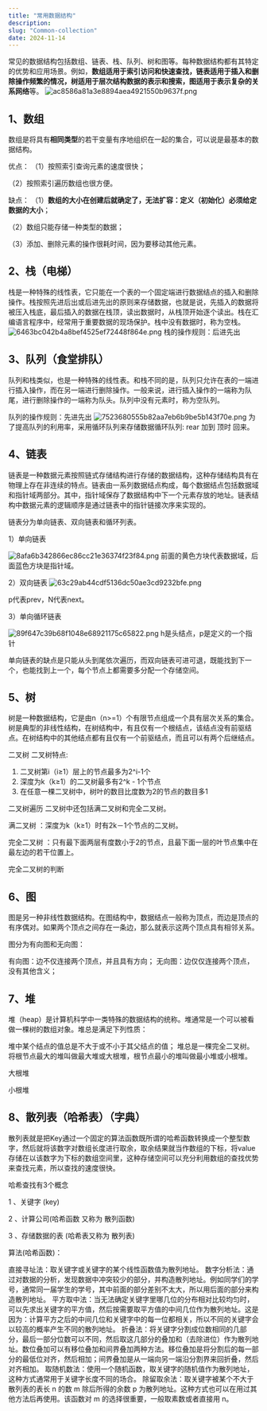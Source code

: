 ```yaml
---
title: "常用数据结构"
description: 
slug: "Common-collection"
date: 2024-11-14
---
```


常见的数据结构包括数组、链表、栈、队列、树和图等。每种数据结构都有其特定的优势和应用场景。例如，**数组适用于索引访问和快速查找，链表适用于插入和删除操作频繁的情况，树适用于层次结构数据的表示和搜索，图适用于表示复杂的关系网络**等。
![ac8586a81a3e8894aea4921550b9637f.png](https://s2.loli.net/2024/11/14/tiQLvqM4EjeF1Vc.png)

## 1、数组

数组是将具有**相同类型**的若干变量有序地组织在一起的集合，可以说是最基本的数据结构。

优点：
（1）按照索引查询元素的速度很快；

（2）按照索引遍历数组也很方便。

缺点：
（1）**数组的大小在创建后就确定了，无法扩容：定义（初始化）必须给定数据的大小**；

（2）数组只能存储一种类型的数据；

（3）添加、删除元素的操作很耗时间，因为要移动其他元素。

## 2、栈（电梯）

栈是一种特殊的线性表，它只能在一个表的一个固定端进行数据结点的插入和删除操作。栈按照先进后出或后进先出的原则来存储数据，也就是说，先插入的数据将被压入栈底，最后插入的数据在栈顶，读出数据时，从栈顶开始逐个读出。栈在汇编语言程序中，经常用于重要数据的现场保护。栈中没有数据时，称为空栈。
![6463bc042b4a8bef4525ef72448f864e.png](https://s2.loli.net/2024/11/14/OThb2qfX3dxECna.png)
栈的操作规则：后进先出

## 3、队列（食堂排队）

队列和栈类似，也是一种特殊的线性表。和栈不同的是，队列只允许在表的一端进行插入操作，而在另一端进行删除操作。一般来说，进行插入操作的一端称为队尾，进行删除操作的一端称为队头。队列中没有元素时，称为空队列。

队列的操作规则：先进先出
![7523680555b82aa7eb6b9be5b143f70e.png](https://s2.loli.net/2024/11/14/OThb2qfX3dxECna.png)
为了提高队列的利用率，采用循环队列来存储数据循环队列: rear 加到 顶时 回来。

## 4、链表

链表是一种数据元素按照链式存储结构进行存储的数据结构，这种存储结构具有在物理上存在非连续的特点。链表由一系列数据结点构成，每个数据结点包括数据域和指针域两部分。其中，指针域保存了数据结构中下一个元素存放的地址。链表结构中数据元素的逻辑顺序是通过链表中的指针链接次序来实现的。

链表分为单向链表、双向链表和循环列表。

1）单向链表

![8afa6b342866ec86cc21e36374f23f84.png](https://s2.loli.net/2024/11/14/1oDtn3quPOAw9Jg.png)
前面的黄色方块代表数据域，后面蓝色方块是指针域。

2）双向链表
![63c29ab44cdf5136dc50ae3cd9232bfe.png](https://s2.loli.net/2024/11/14/GEyXAQ1tHuUf6Ln.png)

p代表prev，N代表next。

3）单向循环链表

![89f647c39b68f1048e68921175c65822.png](https://s2.loli.net/2024/11/14/yZuvVDCFKwkBles.png)
h是头结点，p是定义的一个指针

单向链表的缺点是只能从头到尾依次遍历，而双向链表可进可退，既能找到下一个，也能找到上一个，每个节点上都需要多分配一个存储空间。

## 5、树

树是一种数据结构，它是由n（n>=1）个有限节点组成一个具有层次关系的集合。树是典型的非线性结构，在树结构中，有且仅有一个根结点，该结点没有前驱结点。在树结构中的其他结点都有且仅有一个前驱结点，而且可以有两个后继结点。

二叉树
二叉树特点:

1. 二叉树第i（i≥1）层上的节点最多为2^i-1个
2. 深度为k（k≥1）的二叉树最多有2^k - 1个节点
3. 在任意一棵二叉树中，树叶的数目比度数为2的节点的数目多1

二叉树遍历
二叉树中还包括满二叉树和完全二叉树。

满二叉树 ：深度为k（k≥1）时有2k－1个节点的二叉树。

完全二叉树 ：只有最下面两层有度数小于2的节点，且最下面一层的叶节点集中在最左边的若干位置上。

完全二叉树的判断

## 6、图

图是另一种非线性数据结构。在图结构中，数据结点一般称为顶点，而边是顶点的有序偶对。如果两个顶点之间存在一条边，那么就表示这两个顶点具有相邻关系。

图分为有向图和无向图：

有向图：边不仅连接两个顶点，并且具有方向；
无向图：边仅仅连接两个顶点，没有其他含义；

## 7、堆

堆（heap）是计算机科学中一类特殊的数据结构的统称。堆通常是一个可以被看做一棵树的数组对象。堆总是满足下列性质：

堆中某个结点的值总是不大于或不小于其父结点的值；
堆总是一棵完全二叉树。
将根节点最大的堆叫做最大堆或大根堆，根节点最小的堆叫做最小堆或小根堆。

大根堆

小根堆

## 8、散列表（哈希表）（字典）

散列表就是把Key通过一个固定的算法函数既所谓的哈希函数转换成一个整型数字，然后就将该数字对数组长度进行取余，取余结果就当作数组的下标，将value存储在以该数字为下标的数组空间里，这种存储空间可以充分利用数组的查找优势来查找元素，所以查找的速度很快。

哈希查找有3个概念

1 、关键字 (key)

2 、计算公司(哈希函数 又称为 散列函数)

3 、存储数据的表 (哈希表又称为 散列表)

算法(哈希函数)：

直接寻址法：取关键字或关键字的某个线性函数值为散列地址。
数字分析法：通过对数据的分析，发现数据中冲突较少的部分，并构造散列地址。例如同学们的学号，通常同一届学生的学号，其中前面的部分差别不太大，所以用后面的部分来构造散列地址。
平方取中法：当无法确定关键字里哪几位的分布相对比较均匀时，可以先求出关键字的平方值，然后按需要取平方值的中间几位作为散列地址。这是因为：计算平方之后的中间几位和关键字中的每一位都相关，所以不同的关键字会以较高的概率产生不同的散列地址。
折叠法：将关键字分割成位数相同的几部分，最后一部分位数可以不同，然后取这几部分的叠加和（去除进位）作为散列地址。数位叠加可以有移位叠加和间界叠加两种方法。移位叠加是将分割后的每一部分的最低位对齐，然后相加；间界叠加是从一端向另一端沿分割界来回折叠，然后对齐相加。
取随机数法：使用一个随机函数，取关键字的随机值作为散列地址，这种方式通常用于关键字长度不同的场合。
除留取余法：取关键字被某个不大于散列表的表长 n 的数 m 除后所得的余数 p 为散列地址。这种方式也可以在用过其他方法后再使用。该函数对 m 的选择很重要，一般取素数或者直接用 n。

## 
